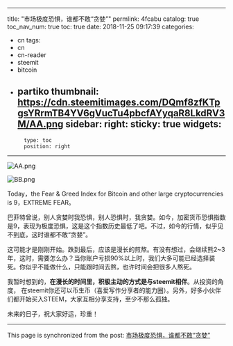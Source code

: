 
---
title: "市场极度恐惧，谁都不敢“贪婪”"
permlink: 4fcabu
catalog: true
toc_nav_num: true
toc: true
date: 2018-11-25 09:17:39
categories:
- cn
tags:
- cn
- cn-reader
- steemit
- bitcoin
- partiko
thumbnail: https://cdn.steemitimages.com/DQmf8zfKTpgsYRrmTB4YV6gVucTu4pbcfAYyqaR8LkdRV3M/AA.png
sidebar:
    right:
        sticky: true
widgets:
    -
        type: toc
        position: right
---


![AA.png](https://cdn.steemitimages.com/DQmf8zfKTpgsYRrmTB4YV6gVucTu4pbcfAYyqaR8LkdRV3M/AA.png)

![BB.png](https://cdn.steemitimages.com/DQmTTd8rVcfwLNbcvBcgULpm52QNF5sNRkoB2HjN4XvesZ9/BB.png)

Today，the Fear & Greed Index for Bitcoin and other large cryptocurrencies is 9，EXTREME FEAR。

巴菲特曾说，别人贪婪时我恐惧，别人恐惧时，我贪婪。如今，加密货币恐惧指数是9，表现为极度恐惧，这是这个指数历史最低了吧。不过，如今的行情，似乎见不到底，这时谁都不敢“贪婪”。

这可能才是刚刚开始。跌到最后，应该是漫长的煎熬。有没有想过，会继续熊2~3年，这时，需要怎么办？当你账户亏损90%以上时，我们大多可能已经选择装死。你似乎不能做什么，只能跟时间去熬，也许时间会把很多人熬死。

我暂时想到的，**在漫长的时间里，积极主动的方式是与steemit相伴**。从投资的角度， 在steemit你还可以币生币（喜爱写作分享者的能力圈）。另外，好多小伙伴们都开始买入STEEM，大家互相分享支持，至少不那么孤独。

未来的日子，祝大家好运，珍重！

- - -

This page is synchronized from the post: [市场极度恐惧，谁都不敢“贪婪”](https://steemit.com/@yellowbird/4fcabu)
